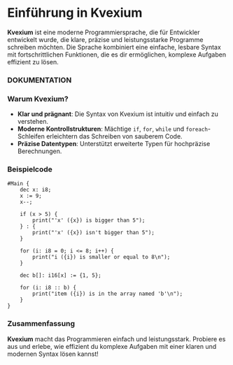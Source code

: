 # Einführung in **Kvexium**

**Kvexium** ist eine moderne Programmiersprache, die für Entwickler entwickelt wurde, die klare, präzise und leistungsstarke Programme schreiben möchten. Die Sprache kombiniert eine einfache, lesbare Syntax mit fortschrittlichen Funktionen, die es dir ermöglichen, komplexe Aufgaben effizient zu lösen.

### DOKUMENTATION

### Warum **Kvexium**?

- **Klar und prägnant**: Die Syntax von Kvexium ist intuitiv und einfach zu verstehen.
- **Moderne Kontrollstrukturen**: Mächtige `if`, `for`, `while` und `foreach`-Schleifen erleichtern das Schreiben von sauberem Code.
- **Präzise Datentypen**: Unterstützt erweiterte Typen für hochpräzise Berechnungen.

### Beispielcode

```kvexium
#Main {
	dec x: i8;
	x := 9;
	x--;

	if (x > 5) {
		print("'x' ({x}) is bigger than 5");
	} : {
		print("'x' ({x}) isn't bigger than 5");
	}

	for (i: i8 = 0; i <= 8; i++) {
		print("i ({i}) is smaller or equal to 8\n");
	}

	dec b[]: i16[x] := {1, 5};

	for (i: i8 :: b) {
		print("item ({i}) is in the array named 'b'\n");
	}
}
```

### Zusammenfassung

**Kvexium** macht das Programmieren einfach und leistungsstark. Probiere es aus und erlebe, wie effizient du komplexe Aufgaben mit einer klaren und modernen Syntax lösen kannst!
